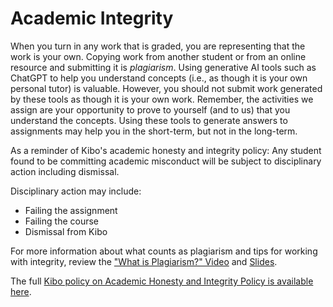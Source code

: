 # Academic Integrity

When you turn in any work that is graded, you are representing that the work is your own. Copying work from another
student or from an online resource and submitting it is _plagiarism_. Using generative AI tools such as ChatGPT to help
you understand concepts (i.e., as though it is your own personal tutor) is valuable.  However, you should not submit
work generated by these tools as though it is your own work.  Remember, the activities we assign are your opportunity to
prove to yourself (and to us) that you understand the concepts. Using these tools to generate answers to assignments may
help you in the short-term, but not in the long-term.  

As a reminder of Kibo's academic honesty and integrity policy: Any student found to be committing academic misconduct
will be subject to disciplinary action including dismissal.

Disciplinary action may include:

- Failing the assignment
- Failing the course
- Dismissal from Kibo

For more information about what counts as plagiarism and tips for working with integrity, review the ["What is
Plagiarism?" Video](https://youtu.be/2qmWz7Qvh0E) and
[Slides](https://docs.google.com/presentation/d/1CB_lQf3SZE37Fs3ZQC8o2tyiHGBSXxwVsMCg_md6CI0/).

The full [Kibo policy on Academic Honesty and Integrity Policy is available
here](https://docs.google.com/document/d/1hk90x4UxSVna-1WCIBwa9ELPSGIh9Lp43pEu9-LBluI/preview#heading=h.ji8lxk5bitwu).
